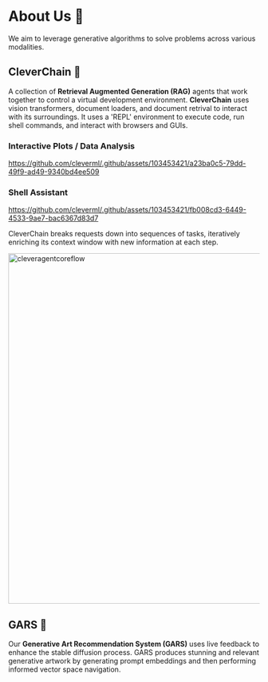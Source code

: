 # About Us 🧪

We aim to leverage generative algorithms to solve problems across various modalities.

## **CleverChain** 🤖
A collection of **Retrieval Augmented Generation (RAG)** agents that work together to control a virtual development environment. **CleverChain** uses vision transformers, document loaders, and document retrival to interact with its surroundings. It uses a 'REPL' environment to execute code, run shell commands, and interact with browsers and GUIs.

### Interactive Plots / Data Analysis
https://github.com/cleverml/.github/assets/103453421/a23ba0c5-79dd-49f9-ad49-9340bd4ee509

### Shell Assistant
https://github.com/cleverml/.github/assets/103453421/fb008cd3-6449-4533-9ae7-bac6367d83d7

CleverChain breaks requests down into sequences of tasks, iteratively enriching its context window with new information at each step.

<img width="702" alt="cleveragentcoreflow" src="https://github.com/cleverml/.github/assets/103453421/3a659956-0606-4bf4-b021-41e6ff3d3d1a">

## **GARS** 🎨
Our **Generative Art Recommendation System (GARS)** uses live feedback to enhance the stable diffusion process. GARS produces stunning and relevant generative artwork by generating prompt embeddings and then performing informed vector space navigation.
